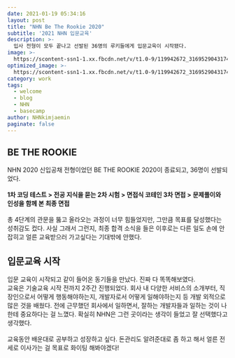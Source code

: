 ```yaml
---
date: 2021-01-19 05:34:16
layout: post
title: "NHN Be The Rookie 2020"
subtitle: '2021 NHN 입문교육'
description: >-
  입사 전형이 모두 끝나고 선발된 36명의 루키들에게 입문교육이 시작됐다.
image: >-
  https://scontent-ssn1-1.xx.fbcdn.net/v/t1.0-9/119942672_3169529043174041_871612404734787636_o.jpg?_nc_cat=109&ccb=2&_nc_sid=8024bb&_nc_ohc=Jc_5qeRr6mkAX-_-efM&_nc_ht=scontent-ssn1-1.xx&oh=6a2bdc2588f4ab2b75a5466dbe8a58c0&oe=602D7F37
optimized_image: >-
  https://scontent-ssn1-1.xx.fbcdn.net/v/t1.0-9/119942672_3169529043174041_871612404734787636_o.jpg?_nc_cat=109&ccb=2&_nc_sid=8024bb&_nc_ohc=Jc_5qeRr6mkAX-_-efM&_nc_ht=scontent-ssn1-1.xx&oh=6a2bdc2588f4ab2b75a5466dbe8a58c0&oe=602D7F37
category: work
tags:
  - welcome
  - blog
  - NHN
  - basecamp
author: NHNkimjaemin
paginate: false
---
```


## BE THE ROOKIE

NHN 2020 신입공채 전형이었던 BE THE ROOKIE 2020이 종료되고, 36명이 선발되었다. <br/><br/>
**1차 코딩 테스트 > 전공 지식을 묻는 2차 시험 > 면접식 코테인 3차 면접 > 문제풀이와 인성을 함께 본 최종 면접**<br/><br/>
총 4단계의 관문을 뚫고 올라오는 과정이 너무 힘들었지만, 그만큼 목표를 달성했다는 성취감도 컸다. 사실 그래서 그런지, 최종 합격 소식을 들은 이후로는 다른 일도 손에 안잡히고 얼른 교육받으러 가고싶다는 기대밖에 안했다.

## 입문교육 시작

입문 교육이 시작되고 같이 들어온 동기들을 만났다. 진짜 다 똑똑해보였다.<br/>
교육은 기술교육 시작 전까지 2주간 진행되었다. 회사 내 다양한 서비스의 소개부터, 직장인으로서 어떻게 행동해야하는지, 개발자로서 어떻게 일해야하는지 등 개발 외적으로 많은 것을 배웠다.
전에 근무했던 회사에서 일하면서, 잘하는 개발자들과 일하는 것이 나한테 중요하다는 걸 느꼈다. 확실히 NHN은 그런 곳이라는 생각이 들었고 잘 선택했다고 생각했다.
<br/>
<br/>
교육동안 배운대로 공부하고 성장하고 싶다. 돈관리도 알려준대로 좀 하고 해서 얼른 전세로 이사가는 걸 목표로 화이팅 해봐야겠다!
